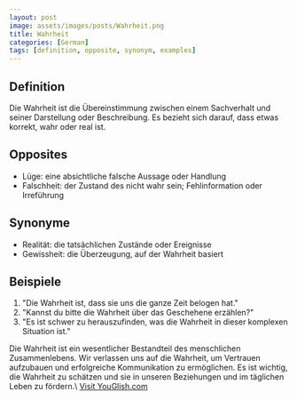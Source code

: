 ```yaml
---
layout: post
image: assets/images/posts/Wahrheit.png
title: Wahrheit
categories: [German]
tags: [definition, opposite, synonym, examples]
---
```


## Definition
Die Wahrheit ist die Übereinstimmung zwischen einem Sachverhalt und seiner Darstellung oder Beschreibung. Es bezieht sich darauf, dass etwas korrekt, wahr oder real ist.

## Opposites
- Lüge: eine absichtliche falsche Aussage oder Handlung
- Falschheit: der Zustand des nicht wahr sein; Fehlinformation oder Irreführung

## Synonyme
- Realität: die tatsächlichen Zustände oder Ereignisse
- Gewissheit: die Überzeugung, auf der Wahrheit basiert

## Beispiele
1. "Die Wahrheit ist, dass sie uns die ganze Zeit belogen hat."
2. "Kannst du bitte die Wahrheit über das Geschehene erzählen?"
3. "Es ist schwer zu herauszufinden, was die Wahrheit in dieser komplexen Situation ist."

Die Wahrheit ist ein wesentlicher Bestandteil des menschlichen Zusammenlebens. Wir verlassen uns auf die Wahrheit, um Vertrauen aufzubauen und erfolgreiche Kommunikation zu ermöglichen. Es ist wichtig, die Wahrheit zu schätzen und sie in unseren Beziehungen und im täglichen Leben zu fördern.\ <a id="yg-widget-0" class="youglish-widget" data-query="Wahrheit" data-lang="german" data-components="8412" data-auto-start="0" data-bkg-color="theme_light" data-title="How%20to%20pronounce%20Wahrheit%20in%20German"  rel="nofollow" href="https://youglish.com">Visit YouGlish.com</a><script async src="https://youglish.com/public/emb/widget.js" charset="utf-8"></script>